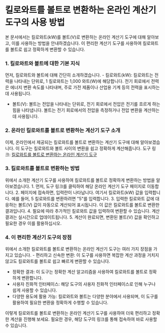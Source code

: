 킬로와트를 볼트로 변환하는 온라인 계산기 도구의 사용 방법
================================

본 문서에서는 킬로와트(kW)를 볼트(V)로 변환하는 온라인 계산기 도구에 대해 알아보고, 이를 사용하는 방법을 안내하겠습니다. 이 편리한 계산기 도구를 사용하여 킬로와트를 볼트로 쉽고 정확하게 변환할 수 있습니다.

### 1. 킬로와트와 볼트에 대한 기본 지식

먼저, 킬로와트와 볼트에 대해 간단히 소개하겠습니다. - 킬로와트(kW): 킬로와트는 전력을 나타내는 단위로, 1 킬로와트는 1,000 와트(W)에 해당합니다. 전기 회로에서 전력은 에너지 변환 속도를 나타내며, 주로 가전 제품이나 산업용 기계 등의 전력을 표시하는 데 사용됩니다.
- 볼트(V): 볼트는 전압을 나타내는 단위로, 전기 회로에서 전압은 전기를 흐르게 하는 힘을 나타냅니다. 볼트는 전기 회로에서의 전압을 측정하거나 전압 변환을 계산하는 데 사용됩니다.

### 2. 온라인 킬로와트를 볼트로 변환하는 계산기 도구 소개

이제, 온라인에서 제공되는 킬로와트를 볼트로 변환하는 계산기 도구에 대해 알아보겠습니다. 이 도구는 킬로와트와 볼트 사이의 변환을 쉽고 정확하게 계산해줍니다. 도구 링크: [킬로와트를 볼트로 변환하는 온라인 계산기 도구](https://www.onlinecalculatorsfree.com/ko/tools/kilowatts-to-volt-calculator.html)

### 3. 킬로와트를 볼트로 변환하는 방법

위에서 소개한 계산기 도구를 사용하여 킬로와트를 볼트로 정확하게 변환하는 방법을 알아보겠습니다. 1. 먼저, 도구 링크를 클릭하여 해당 온라인 계산기 도구 페이지로 이동합니다.
2. 페이지에 접속하면, 입력란이 나타납니다. 여기서 킬로와트(kW) 값을 입력합니다. 예를 들어, 5 킬로와트를 변환하려면 "5"를 입력합니다.
3. 입력한 킬로와트 값에 대응하는 볼트(V) 값이 자동으로 계산되어 표시됩니다. 이 값은 킬로와트를 볼트로 변환한 결과입니다.
4. 필요에 따라 추가적인 킬로와트 값을 입력하여 변환할 수 있습니다. 계산 결과는 실시간으로 업데이트됩니다.
5. 계산이 완료되면, 변환된 볼트(V) 값을 확인하고 필요한 경우 이를 활용하십시오.

### 4. 이 편리한 계산기 도구의 장점

위에서 소개한 킬로와트를 볼트로 변환하는 온라인 계산기 도구는 여러 가지 장점을 가지고 있습니다. - 편리하고 신속한 변환: 이 도구를 사용하면 복잡한 계산 과정을 거치지 않고도 킬로와트를 볼트로 쉽고 빠르게 변환할 수 있습니다.
- 정확한 결과: 이 도구는 정확한 계산 알고리즘을 사용하여 킬로와트를 볼트로 정확하게 변환합니다.
- 사용자 친화적 인터페이스: 해당 도구의 사용자 친화적 인터페이스로 인해 누구나 쉽게 사용할 수 있습니다.
- 다양한 용도에 활용 가능: 킬로와트와 볼트는 다양한 분야에서 사용되며, 이 도구를 활용하여 필요한 변환을 정확하게 수행할 수 있습니다.

이렇게 킬로와트를 볼트로 변환하는 온라인 계산기 도구를 사용하여 더욱 편리하고 정확한 계산을 진행해 보세요. 필요한 경우, 해당 도구의 링크를 통해 접속하여 바로 사용할 수 있습니다.